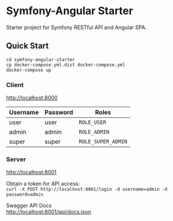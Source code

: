 
# Symfony-Angular Starter

Starter project for Symfony RESTful API and Angular SPA.

## Quick Start

````
cd symfony-angular-starter
cp docker-compose.yml.dist docker-compose.yml  
docker-compose up
````

### Client

[http://localhost:8000](http://localhost:8000)  

| Username | Password | Roles              |
|----------|----------|--------------------|
| user     | user     | `ROLE_USER`        |
| admin    | admin    | `ROLE_ADMIN`       |
| super    | super    | `ROLE_SUPER_ADMIN` |


### Server

[http://localhost:8001](http://localhost:8001)

Obtain a token for API access:  
`curl -X POST http://localhost:8001/login -d username=admin -d password=admin`

Swagger API Docs  
[http://localhost:8001/api/docs.json](http://localhost:8001/api/docs.json)

